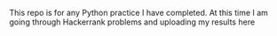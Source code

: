 This repo is for any Python practice I have completed. At this time I am going through Hackerrank problems and uploading my results here
